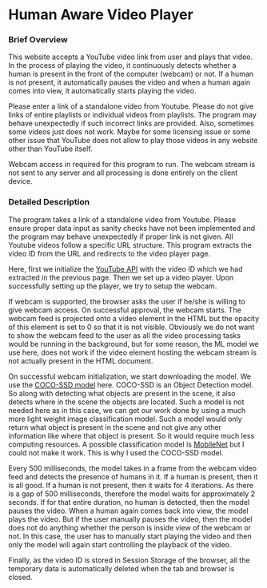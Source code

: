 # Human Aware Video Player

### Brief Overview

This website accepts a YouTube video link from user and plays that video. In the process of playing the video, it continuously detects whether a human is present in the front of the computer (webcam) or not. If a human is not present, it automatically pauses the video and when a human again comes into view, it automatically starts playing the video.

Please enter a link of a standalone video from Youtube. Please do not give links of entire playlists or individual videos from playlists. The program may behave unexpectedly if such incorrect links are provided. Also, sometimes some videos just does not work. Maybe for some licensing issue or some other issue that YouTube does not allow to play those videos in any website other than YouTube itself.

Webcam access in required for this program to run. The webcam stream is not sent to any server and all processing is done entirely on the client device.


### Detailed Description

The program takes a link of a standalone video from Youtube. Please ensure proper data input as sanity checks have not been implemented and the program may behave unexpectedly if proper link is not given. All Youtube videos follow a specific URL structure. This program extracts the video ID from the URL and redirects to the video player page.

Here, first we initialize the [YouTube API](https://developers.google.com/youtube/iframe_api_reference) with the video ID which we had extracted in the previous page. Then we set up a video player. Upon successfully setting up the player, we try to setup the webcam.

If webcam is supported, the browser asks the user if he/she is willing to give webcam access. On successful approval, the webcam starts. The webcam feed is projected onto a video element in the HTML but the opacity of this element is set to 0 so that it is not visible. Obviously we do not want to show the webcam feed to the user as all the video processing tasks would be running in the background, but for some reason, the ML model we use here, does not work if the video element hosting the webcam stream is not actually present in the HTML document.

On successful webcam initialization, we start downloading the model. We use the [COCO-SSD model](https://github.com/tensorflow/tfjs-models/tree/master/coco-ssd) here. COCO-SSD is an Object Detection model. So along with detecting what objects are present in the scene, it also detects where in the scene the objects are located. Such a model is not needed here as in this case, we can get our work done by using a much more light weight image classification model. Such a model would only return what object is present in the scene and not give any other information like where that object is present. So it would require much less computing resources. A possible classification model is [MobileNet](https://github.com/tensorflow/tfjs-models/tree/master/mobilenet) but I could not make it work. This is why I used the COCO-SSD model.

Every 500 milliseconds, the model takes in a frame from the webcam video feed and detects the presence of humans in it. If a human is present, then it is all good. If a human is not present, then it waits for 4 iterations. As there is a gap of 500 milliseconds, therefore the model waits for approximately 2 seconds. If for that entire duration, no human is detected, then the model pauses the video. When a human again comes back into view, the model plays the video. But if the user manually pauses the video, then the model does not do anything whether the person is inside view of the webcam or not. In this case, the user has to manually start playing the video and then only the model will again start controlling the playback of the video.

Finally, as the video ID is stored in Session Storage of the browser, all the temporary data is automatically deleted when the tab and browser is closed.
